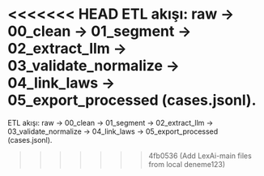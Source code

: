 <<<<<<< HEAD
ETL akışı: raw → 00_clean → 01_segment → 02_extract_llm → 03_validate_normalize → 04_link_laws → 05_export_processed (cases.jsonl).
=======
ETL akışı: raw → 00_clean → 01_segment → 02_extract_llm → 03_validate_normalize → 04_link_laws → 05_export_processed (cases.jsonl).
>>>>>>> 4fb0536 (Add LexAi-main files from local deneme123)
